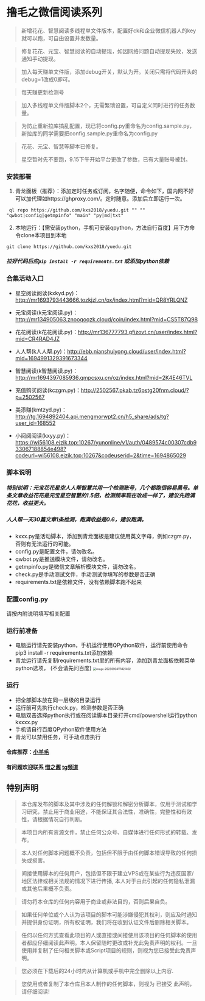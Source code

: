 # 撸毛之微信阅读系列

> 新增花花、智慧阅读多线程单文件版本，配置好ck和企业微信机器人的key就可以跑，可自由设置并发数量。

> 修复花花、元宝、智慧阅读的自动提现，如因网络问题自动提现失败，发送通知手动提现。

> 加入每天赚单文件版，添加debug开关，默认为开。关闭只需将代码开头的debug=1改成0即可。

> 每天赚更新检测号

> 加入多线程单文件版脚本2个，无需繁琐设置，可自定义同时进行的任务数量。

> 为防止重新拉库搞乱配置，现已将config.py重命名为config.sample.py，新拉库的同学需要把config.sample.py重命名为config.py

> 花花、元宝、智慧等脚本已修复。
> 
> 星空暂时先不要跑，9.15下午开始平台更改了参数，已有大量账号被封。

### 安装部署
1. 青龙面板（推荐）：添加定时任务或订阅，名字随便，命令如下，国内网不好可以加代理如https://ghproxy.com/。定时随意。添加后立即运行一次。
```
 ql repo https://github.com/kxs2018/yuedu.git "" "" "qwbot|config|getmpinfo" "main" "py|md|txt"
```

2. 本地运行：【需安装python，手机可安装qpython，方法自行百度】用下方命令clone本项目到本地
```
git clone https://github.com/kxs2018/yuedu.git
```
   
##### 拉好代码后应`pip install -r requirements.txt` 或添加python依赖

### 合集活动入口

- 星空阅读阅读(kxkyd.py)：http://mr1693793443666.tozkjzl.cn/ox/index.html?mid=QR8YRLQNZ


- 元宝阅读(k元宝阅读.py)：http://mr134905063.znooqoqzk.cloud/coin/index.html?mid=CS5T87Q98


- 花花阅读(k花花阅读.py)：http://mr136777793.gfizovt.cn/user/index.html?mid=CR4RAD4JZ
  
- 人人帮(k人人帮.py)：http://ebb.nianshuiyong.cloud/user/index.html?mid=1694991329391673344
  
- 智慧阅读(k智慧阅读.py)：http://mr1694397085936.qmpcsxu.cn/oz/index.html?mid=2K4E46TVL


- 充值购买阅读(kczgm.py)：http://2502567.pkab.tz6pstg20fnm.cloud/?p=2502567


- 美添赚(kmtzyd.py)：http://tg.1694892404.api.mengmorwpt2.cn/h5_share/ads/tg?user_id=168552


- 小阅阅阅读(kxyy.py)：https://wi56108.ejzik.top:10267/yunonline/v1/auth/0489574c00307cdb933067188854e498?codeurl=wi56108.ejzik.top:10267&codeuserid=2&time=1694865029

### 脚本说明
##### 特别说明：元宝花花星空人人帮智慧共用一个检测账号，几个都跑很容易黑号。单条文章收益花花是元宝星空智慧的1.5倍，检测频率现在改成一样了，建议先跑满花花，收益更大。
##### 人人帮一天30篇文章1条检测，跑满收益是0.6，建议跑满。
- kxxx.py是活动脚本，添加到青龙面板是建议使用英文字母，例如czgm.py，否则有无法运行的可能。
- config.py是配置文件，请勿改名。
- qwbot.py是推送模块文件，请勿改名。
- getmpinfo.py是微信文章解析模块文件，请勿改名。
- check.py是手动测试文件，手动测试你填写的参数是否正确
- requirements.txt是依赖文件，没有依赖脚本跑不起来

### 配置config.py

   请按内附说明填写相关配置

### 运行前准备

- 电脑运行请先安装python，手机运行使用QPython软件，运行前使用命令pip3 install -r requirements.txt添加依赖
- 青龙运行请先复制requirements.txt里的所有内容，添加到青龙面板依赖菜单python选项，
  (不会请先问百度)
  <img src="https://i.ibb.co/YkvPSfw/11-14-22-1a2c3190414bbb47831b867cdc7974e8-508d11540.png" alt="image-20230904111421402" style="zoom:50%;" />

### 运行

- 把全部脚本放在同一层级的目录运行
- 运行前可先执行check.py，检测参数是否正确
- 电脑双击选择python执行或在阅读脚本目录打开cmd/powershell运行python kxxxx.py
- 手机请自行百度QPython软件使用方法
- 青龙可以禁用任务，可手动点击执行

#### 仓库推荐：[小羊毛](https://github.com/kxs2018/xiaoym)

#### 有问题欢迎联系 [惜之酱](https://t.me/xizhijiang)    [tg频道](https://t.me/+uyR92pduL3RiNzc1)

## 特别声明
> 本仓库发布的脚本及其中涉及的任何解锁和解密分析脚本，仅用于测试和学习研究，禁止用于商业用途，不能保证其合法性，准确性，完整性和有效性，请根据情况自行判断。

> 本项目内所有资源文件，禁止任何公众号、自媒体进行任何形式的转载、发布。

> 本人对任何脚本问题概不负责，包括但不限于由任何脚本错误导致的任何损失或损害。

> 间接使用脚本的任何用户，包括但不限于建立VPS或在某些行为违反国家/地区法律或相关法规的情况下进行传播, 本人对于由此引起的任何隐私泄漏或其他后果概不负责。

> 请勿将本仓库的任何内容用于商业或非法目的，否则后果自负。

> 如果任何单位或个人认为该项目的脚本可能涉嫌侵犯其权利，则应及时通知并提供身份证明，所有权证明，我们将在收到认证文件后删除相关脚本。

> 任何以任何方式查看此项目的人或直接或间接使用该项目的任何脚本的使用者都应仔细阅读此声明。本人保留随时更改或补充此免责声明的权利。一旦使用并复制了任何相关脚本或Script项目的规则，则视为您已接受此免责声明。

> 您必须在下载后的24小时内从计算机或手机中完全删除以上内容.

> 您使用或者复制了本仓库且本人制作的任何脚本，则视为 已接受 此声明，请仔细阅读!
